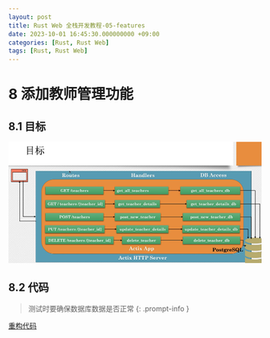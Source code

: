 ```yaml
---
layout: post
title: Rust Web 全栈开发教程-05-features
date: 2023-10-01 16:45:30.000000000 +09:00
categories: [Rust, Rust Web]
tags: [Rust, Rust Web]
---
```


# 8 添加教师管理功能

## 8.1 目标


![image](/assets/images/rust/web_server/teacher_aim.png)


## 8.2 代码




> 测试时要确保数据库数据是否正常
{: .prompt-info }

[重构代码](https://github.com/ZacharyWulven/Rust_Web_Full_Stack_Guide/commit/a9c76c794ca37f77f4b3af5710f69b1b2d05212d)

